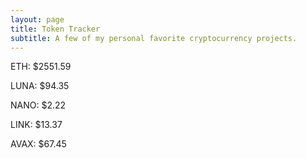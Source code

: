 ```yaml
---
layout: page
title: Token Tracker
subtitle: A few of my personal favorite cryptocurrency projects.
---
```


<!--BEGINCRYPTOINPUT-->
ETH: $2551.59

LUNA: $94.35

NANO: $2.22

LINK: $13.37

AVAX: $67.45

<!--ENDCRYPTOINPUT-->
